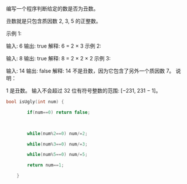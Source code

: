 编写一个程序判断给定的数是否为丑数。

丑数就是只包含质因数 2, 3, 5 的正整数。

示例 1:

输入: 6
输出: true
解释: 6 = 2 × 3
示例 2:

输入: 8
输出: true
解释: 8 = 2 × 2 × 2
示例 3:

输入: 14
输出: false 
解释: 14 不是丑数，因为它包含了另外一个质因数 7。
说明：

1 是丑数。
输入不会超过 32 位有符号整数的范围: [−231,  231 − 1]。



```c
bool isUgly(int num) {

​        if(num==0) return false;

​        

​        while(num%2==0) num/=2;

​        while(num%3==0) num/=3;

​        while(num%5==0) num/=5;

​        return num==1;

​    }
```

